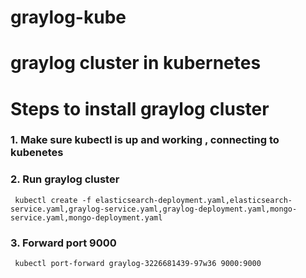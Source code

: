 # graylog-kube
# graylog cluster in kubernetes
# Steps to install graylog cluster 

### 1. Make sure kubectl is up and working , connecting to kubenetes
### 2. Run graylog cluster 
```
 kubectl create -f elasticsearch-deployment.yaml,elasticsearch-service.yaml,graylog-service.yaml,graylog-deployment.yaml,mongo-service.yaml,mongo-deployment.yaml
```
### 3. Forward port 9000 
```
 kubectl port-forward graylog-3226681439-97w36 9000:9000
```